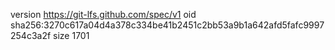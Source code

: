 version https://git-lfs.github.com/spec/v1
oid sha256:3270c617a04d4a378c334be41b2451c2bb53a9b1a642afd5fafc9997254c3a2f
size 1701
